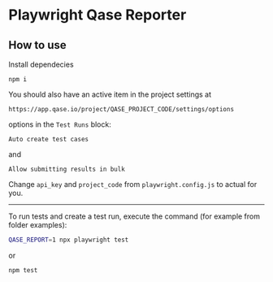 # Playwright Qase Reporter

## How to use

Install dependecies
```
npm i
```
You should also have an active item in the project settings at
```
https://app.qase.io/project/QASE_PROJECT_CODE/settings/options
```

options in the `Test Runs` block:

```
Auto create test cases
```
and

```
Allow submitting results in bulk
```

Change `api_key` and `project_code` from `playwright.config.js` to actual for you.

---
To run tests and create a test run, execute the command (for example from folder examples):
```bash
QASE_REPORT=1 npx playwright test
```
or
```bash
npm test
```